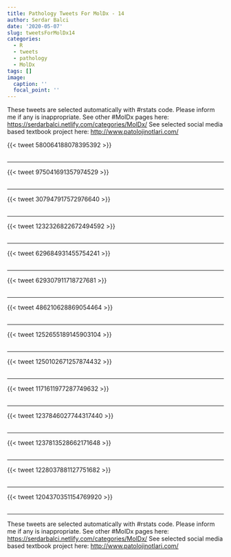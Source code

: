 ```yaml
---
title: Pathology Tweets For MolDx - 14
author: Serdar Balci
date: '2020-05-07'
slug: tweetsForMolDx14
categories:
  - R
  - tweets
  - pathology
  - MolDx
tags: []
image:
  caption: ''
  focal_point: ''
---
```



These tweets are selected automatically with #rstats code. Please inform me if any is inappropriate.
See other #MolDx pages here: https://serdarbalci.netlify.com/categories/MolDx/ 
See selected social media based textbook project here: http://www.patolojinotlari.com/

{{< tweet 580064188078395392 >}}
<br>
<br>
<hr>
{{< tweet 975041691357974529 >}}
<br>
<br>
<hr>
{{< tweet 307947917572976640 >}}
<br>
<br>
<hr>
{{< tweet 1232326822672494592 >}}
<br>
<br>
<hr>
{{< tweet 629684931455754241 >}}
<br>
<br>
<hr>
{{< tweet 629307911718727681 >}}
<br>
<br>
<hr>
{{< tweet 486210628869054464 >}}
<br>
<br>
<hr>
{{< tweet 1252655189145903104 >}}
<br>
<br>
<hr>
{{< tweet 1250102671257874432 >}}
<br>
<br>
<hr>
{{< tweet 1171611977287749632 >}}
<br>
<br>
<hr>
{{< tweet 1237846027744317440 >}}
<br>
<br>
<hr>
{{< tweet 1237813528662171648 >}}
<br>
<br>
<hr>
{{< tweet 1228037881127751682 >}}
<br>
<br>
<hr>
{{< tweet 1204370351154769920 >}}
<br>
<br>
<hr>


These tweets are selected automatically with #rstats code. Please inform me if any is inappropriate.
See other #MolDx pages here: https://serdarbalci.netlify.com/categories/MolDx/ 
See selected social media based textbook project here: http://www.patolojinotlari.com/
